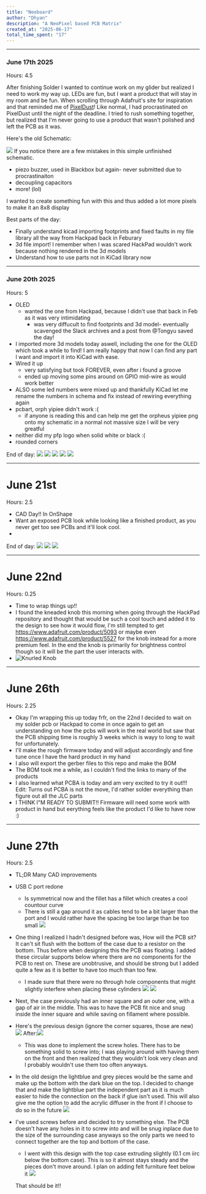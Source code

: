 ```yaml
---
title: "Neoboard"
author: "Dhyan"
description: "A NeoPixel based PCB Matrix"
created_at: "2025-06-17"
total_time_spent: "17"
---
```

---
### June 17th 2025
Hours: 4.5

After finishing Solder I wanted to continue work on my glider but realized I need to work my way up. LEDs are fun, but I want a product that will stay in my room and be fun. When scrolling through Adafruit's site for inspiration and that reminded me of [PixelDust](https://pixeldust.hackclub.com/)! Like normal, I had procrastinated on PixelDust until the night of the deadline. I tried to rush something together, but realized that I'm never going to use a product that wasn't polished and left the PCB as it was.

Here's the old Schematic:

![](https://hc-cdn.hel1.your-objectstorage.com/s/v3/7a27f228090035a101bf22f974c2c75d6ee12201_screenshot_2025-04-12_at_8.00.27___pm.png)
If you notice there are a few mistakes in this simple unfinished schematic.

- piezo buzzer, used in Blackbox but again- never submitted due to procrastinaiton
- decoupling capacitors
- more! (lol)


I wanted to create something fun with this and thus added a lot more pixels to make it an 8x8 display

Best parts of the day:
- Finally understand kicad importing footprints and fixed faults in my file library all the way from Hackpad back in Feburary
- 3d file import! I remember when I was scared HackPad wouldn't work because nothing rendered in the 3d models
- Understand how to use parts not in KiCad library now


---
### June 20th 2025
Hours: 5 

- OLED
  - wanted the one from Hackpad, because I didn't use that back in Feb as it was very intimidating
    - was very diffucult to find footprints and 3d model- eventually scavenged the Slack archives and a post from @Tongyu saved the day!
- I imported more 3d models today aswell, including the one for the OLED which took a while to find! I am really happy that now I can find any part I want and import it into KiCad with ease.
- Wired it up
  - very satisfying but took FOREVER, even after i found a groove
  - ended up moving some pins around on GPIO mid-wire as would work better
- ALSO some led numbers were mixed up and thankfully KiCad let me rename the numbers in schema and fix instead of rewiring everything again
- pcbart, orph yipiee didn't work :(
  - if anyone is reading this and can help me get the orpheus yipiee png onto my schematic in a normal not massive size I will be very greatful 
- neither did my pfp logo when solid white or black :(
- rounded corners

End of day:
![](https://hc-cdn.hel1.your-objectstorage.com/s/v3/1fe0c4a785a09df43f04a6be09a89a9d1676393c_screenshot_2025-06-20_at_11.34.10___pm.png)
![](https://hc-cdn.hel1.your-objectstorage.com/s/v3/42bc096217d4488e6fb306e1910126575baf6381_screenshot_2025-06-20_at_11.34.38___pm.png)
![](https://hc-cdn.hel1.your-objectstorage.com/s/v3/080baae1330bb38a7b62dab9a13cb028a4d15a2b_screenshot_2025-06-20_at_11.35.09___pm.png)
![](https://hc-cdn.hel1.your-objectstorage.com/s/v3/822592f4ee731e5ed3bc3873c677887553200089_screenshot_2025-06-20_at_11.35.38___pm.png)
![](https://hc-cdn.hel1.your-objectstorage.com/s/v3/4215abe72702206c11107af0e1f25a3fde3dce88_screenshot_2025-06-20_at_11.35.52___pm.png)

---
# June 21st
Hours: 2.5
- CAD Day!! In OnShape
- Want an exposed PCB look while looking like a finished product, as you never get too see PCBs and it'll look cool. 
- 

End of day:
![](https://hc-cdn.hel1.your-objectstorage.com/s/v3/8377be47c38cc220d4230f117ebddfec74ac3150_screenshot_2025-06-22_at_6.47.11___pm.png)
![](https://hc-cdn.hel1.your-objectstorage.com/s/v3/3c2e57406e511e0e373404e9e97b731550a60340_screenshot_2025-06-22_at_6.46.30___pm.png)
![](https://hc-cdn.hel1.your-objectstorage.com/s/v3/49ab6dba3d9518cfec00026b15b3d6b9658c8ea2_screenshot_2025-06-22_at_6.47.40___pm.png)

---
# June 22nd
Hours: 0.25
- Time to wrap things up!! 
- I found the kneaded knob this morning when going through the HackPad repository and thought that would be such a cool touch and added it to the design to see how it would flow, I'm still tempted to get https://www.adafruit.com/product/5093 or maybe even https://www.adafruit.com/product/5527 for the knob instead for a more premium feel. In the end the knob is primarily for brightness control though so it will be the part the user interacts with.
- ![Knurled Knob](https://hc-cdn.hel1.your-objectstorage.com/s/v3/6643217170ea88b780892a0ef61c12ab88fe53cb_screenshot_2025-06-22_at_8.03.18___pm.png)


---
# June 26th
Hours: 2.25
- Okay I'm wrapping this up today frfr, on the 22nd I decided to wait on my solder pcb or Hackpad to come in once again to get an understanding on how the pcbs will work in the real world but saw that the PCB shipping time is roughly 3 weeks which is wayy to long to wait for unfortunately.
- I'll make the rough firmware today and will adjust accordingly and fine tune once I have the hard product in my hand
- I also will export the gerber files to this repo and make the BOM
- The BOM took me a while, as I couldn't find the links to many of the products
- I also learned what PCBA is today and am very excited to try it out!!! Edit: Turns out PCBA is not the move, I'd rather solder everything than figure out all the JLC parts
- I THINK I"M READY TO SUBMIT!! Firmware will need some work with product in hand but eerything feels like the product I'd like to have now :)

---
# June 27th
Hours: 2.5

- TL;DR Many CAD improvements
- USB C port redone
  - Is symmetrical now and the fillet has a fillet which creates a cool countour curve
  - There is still a gap around it as cables tend to be a bit larger than the port and I would rather have the spacing be too large than be too small
![](https://hc-cdn.hel1.your-objectstorage.com/s/v3/cd85ba5f4c1642daaa089ee4c108e0ac403fba05_screenshot_2025-06-27_at_8.17.24___pm.png)
- One thing I realized I hadn't designed before was, How will the PCB sit? It can't sit flush with the bottom of the case due to a resistor on the bottom. Thus before when designing this the PCB was floating. I added these circular supports below where there are no components for the PCB to rest on. These are unobtrusive, and should be strong but I added quite a few as it is better to have too much than too few.
  - I made sure that there were no through hole components that might slightly interfere when placing these cylinders
![](https://hc-cdn.hel1.your-objectstorage.com/s/v3/22f77c6b2cea30b0d31bbfd7e1d727eef1f75f25_screenshot_2025-06-27_at_6.08.12___pm.png)
![](https://hc-cdn.hel1.your-objectstorage.com/s/v3/9462b65f71e57a4792bfaafc4d1a291a15a10956_screenshot_2025-06-27_at_6.07.59___pm.png)


- Next, the case previously had an inner square and an outer one, with a gap of air in the middle. This was to have the PCB fit nice and snug inside the inner square and while saving on fillament where possible. 
- Here's the previous design (ignore the corner squares, those are new)
  ![](https://hc-cdn.hel1.your-objectstorage.com/s/v3/3434864a90def2748fc1c01d57701d967278d794_screenshot_2025-06-27_at_8.23.52___pm.png)
  After:![](https://hc-cdn.hel1.your-objectstorage.com/s/v3/bcb91c2b59982ab41bdb1f009082172b3986f6a6_screenshot_2025-06-27_at_8.27.13___pm.png)
  - This was done to implement the screw holes. There has to be something solid to screw into; I was playing around with having them on the front and then realized that they wouldn't look very clean and I probably wouldn't use them too often anyways. 
  

- In the old design the lightblue and grey pieces would be the same and make up the bottom with the dark blue on the top. I decided to change that and make the lightblue part the independent part as it is much easier to hide the connection on the back if glue isn't used. This will also give me the option to add the acrylic diffuser in the front if I choose to do so in the future
  ![](https://hc-cdn.hel1.your-objectstorage.com/s/v3/52ebd806f04d983a1229bfeaa6c257c35e44b280_screenshot_2025-06-27_at_8.28.39___pm.png)

- I've used screws before and decided to try something else. The PCB doesn't have any holes in it to screw into and will be snug inplace due to the size of the surrounding case anyways so the only parts we need to connect together are the top and bottom of the case.
  - I went with this design with the top case extruding slightly (0.1 cm iirc below the bottom case). This is so it almost stays steady and the pieces don't move around. I plan on adding felt furniture feet below it
  ![](https://hc-cdn.hel1.your-objectstorage.com/s/v3/dee9ffd027dd3d3da2a800578c68194516e4cf1a_screenshot_2025-06-27_at_8.33.02___pm.png)

  That should be it!!